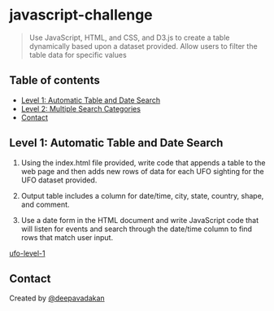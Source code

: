 # javascript-challenge

> Use JavaScript, HTML, and CSS, and D3.js to create a table dynamically based upon a dataset provided. Allow users to filter the table data for specific values

## Table of contents
* [Level 1: Automatic Table and Date Search](#Level-1)
* [Level 2: Multiple Search Categories](#Level-2)
* [Contact](#Contact)


## Level 1: Automatic Table and Date Search

1. Using the index.html file provided, write code that appends a table to the web page and then adds new rows of data for each UFO sighting for the UFO dataset provided.

2. Output table includes a column for date/time, city, state, country, shape, and comment.

3. Use a date form in the HTML document and write JavaScript code that will listen for events and search through the date/time column to find rows that match user input.

[ufo-level-1](static/images/ufo-level-1.png)



## Contact
Created by [@deepavadakan](https://github.com/)
